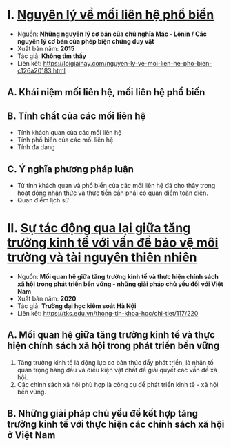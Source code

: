 # I. [Nguyên lý về mối liên hệ phổ biến](https://loigiaihay.com/nguyen-ly-ve-moi-lien-he-pho-bien-c126a20183.html)
- Nguồn: **Những nguyên lý cơ bản của chủ nghĩa Mác - Lênin / Các nguyên lý cơ bản của phép biện chứng duy vật**
- Xuất bản năm: **2015**
- Tác giả: **Không tìm thấy**
- Liên kết: https://loigiaihay.com/nguyen-ly-ve-moi-lien-he-pho-bien-c126a20183.html

## A. Khái niệm mối liên hệ, mối liên hệ phổ biến
## B. Tính chất của các mối liên hệ
- Tính khách quan của các mối liên hệ
- Tính phổ biến của các mối liên hệ
- Tính đa dạng

## C. Ý nghĩa phương pháp luận
- Từ tính khách quan và phổ biển của các mối liên hệ đã cho thấy trong hoạt động nhận thức và thực tiễn cần phải có quan điểm toàn diện.
- Quan điểm lịch sử
    
# II. [Sự tác động qua lại giữa tăng trưởng kinh tế với vấn đề bảo vệ môi trường và tài nguyên thiên nhiên](https://tks.edu.vn/thong-tin-khoa-hoc/chi-tiet/117/220)
- Nguồn: **Mối quan hệ giữa tăng trưởng kinh tế và thực hiện chính sách xã hội trong phát triển bền vững - những giải pháp chủ yếu đối với Việt Nam**
- Xuất bản năm: **2020**
- Tác giả: **Trường đại học kiểm soát Hà Nội**
- Liên kết: https://tks.edu.vn/thong-tin-khoa-hoc/chi-tiet/117/220

## A. Mối quan hệ giữa tăng trưởng kinh tế và thực hiện chính sách xã hội trong phát triển bền vững
1. Tăng trưởng kinh tế là động lực cơ bản thúc đẩy phát triển, là nhân tố quan trọng hàng đầu và điều kiện vật chất để giải quyết các vấn đề xã hội.
2. Các chính sách xã hội phù hợp là công cụ để phát triển kinh tế - xã hội bền vững.

## B. Những giải pháp chủ yếu để kết hợp tăng trưởng kinh tế với thực hiện các chính sách xã hội ở Việt Nam
